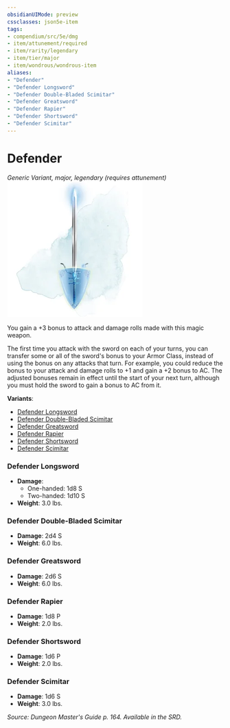 ```yaml
---
obsidianUIMode: preview
cssclasses: json5e-item
tags:
- compendium/src/5e/dmg
- item/attunement/required
- item/rarity/legendary
- item/tier/major
- item/wondrous/wondrous-item
aliases: 
- "Defender"
- "Defender Longsword"
- "Defender Double-Bladed Scimitar"
- "Defender Greatsword"
- "Defender Rapier"
- "Defender Shortsword"
- "Defender Scimitar"
---
```

# Defender
*Generic Variant, major, legendary (requires attunement)*  
![](4-Resources/Compendium/items/img/defender.webp#right)  


You gain a +3 bonus to attack and damage rolls made with this magic weapon.

The first time you attack with the sword on each of your turns, you can transfer some or all of the sword's bonus to your Armor Class, instead of using the bonus on any attacks that turn. For example, you could reduce the bonus to your attack and damage rolls to +1 and gain a +2 bonus to AC. The adjusted bonuses remain in effect until the start of your next turn, although you must hold the sword to gain a bonus to AC from it.

**Variants**:
- [Defender Longsword](#Defender%20Longsword)
- [Defender Double-Bladed Scimitar](#Defender%20Double-Bladed%20Scimitar)
- [Defender Greatsword](#Defender%20Greatsword)
- [Defender Rapier](#Defender%20Rapier)
- [Defender Shortsword](#Defender%20Shortsword)
- [Defender Scimitar](#Defender%20Scimitar)

### Defender Longsword

- **Damage**:
  - One-handed: 1d8 S
  - Two-handed: 1d10 S
- **Weight**: 3.0 lbs.

### Defender Double-Bladed Scimitar

- **Damage**: 2d4 S
- **Weight**: 6.0 lbs.

### Defender Greatsword

- **Damage**: 2d6 S
- **Weight**: 6.0 lbs.

### Defender Rapier

- **Damage**: 1d8 P
- **Weight**: 2.0 lbs.

### Defender Shortsword

- **Damage**: 1d6 P
- **Weight**: 2.0 lbs.

### Defender Scimitar

- **Damage**: 1d6 S
- **Weight**: 3.0 lbs.


*Source: Dungeon Master's Guide p. 164. Available in the SRD.*